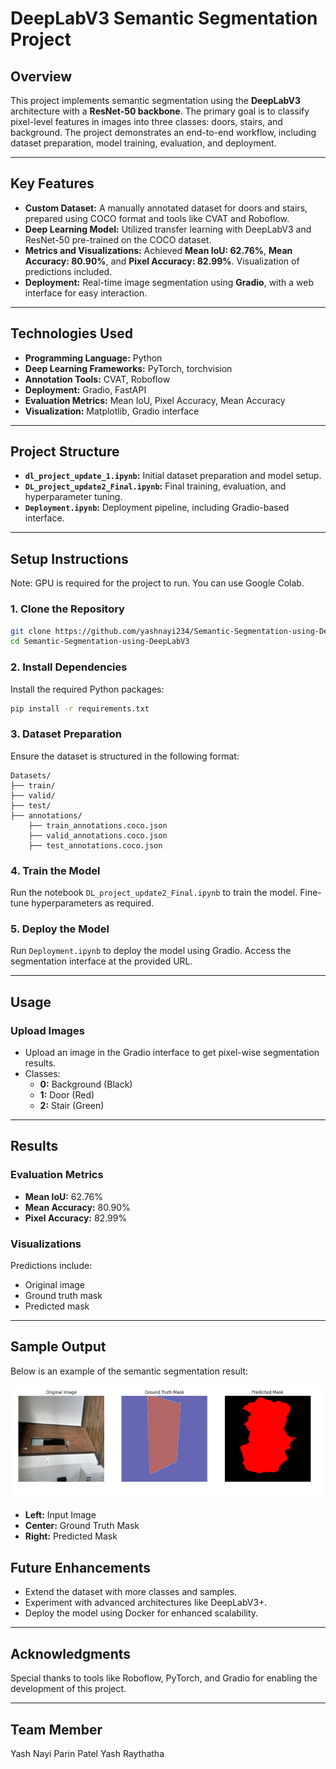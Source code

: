 # **DeepLabV3 Semantic Segmentation Project**

## **Overview**

This project implements semantic segmentation using the **DeepLabV3** architecture with a **ResNet-50 backbone**. The primary goal is to classify pixel-level features in images into three classes: doors, stairs, and background. The project demonstrates an end-to-end workflow, including dataset preparation, model training, evaluation, and deployment.

---

## **Key Features**

- **Custom Dataset:** A manually annotated dataset for doors and stairs, prepared using COCO format and tools like CVAT and Roboflow.
- **Deep Learning Model:** Utilized transfer learning with DeepLabV3 and ResNet-50 pre-trained on the COCO dataset.
- **Metrics and Visualizations:** Achieved **Mean IoU: 62.76%**, **Mean Accuracy: 80.90%**, and **Pixel Accuracy: 82.99%**. Visualization of predictions included.
- **Deployment:** Real-time image segmentation using **Gradio**, with a web interface for easy interaction.

---

## **Technologies Used**

- **Programming Language:** Python
- **Deep Learning Frameworks:** PyTorch, torchvision
- **Annotation Tools:** CVAT, Roboflow
- **Deployment:** Gradio, FastAPI
- **Evaluation Metrics:** Mean IoU, Pixel Accuracy, Mean Accuracy
- **Visualization:** Matplotlib, Gradio interface

---

## **Project Structure**

- **`dl_project_update_1.ipynb`:** Initial dataset preparation and model setup.
- **`DL_project_update2_Final.ipynb`:** Final training, evaluation, and hyperparameter tuning.
- **`Deployment.ipynb`:** Deployment pipeline, including Gradio-based interface.

---

## **Setup Instructions**
Note: GPU is required for the project to run. You can use Google Colab.
### **1. Clone the Repository**
```bash
git clone https://github.com/yashnayi234/Semantic-Segmentation-using-DeepLabV3.git
cd Semantic-Segmentation-using-DeepLabV3
```
### **2. Install Dependencies**
Install the required Python packages:
```bash
pip install -r requirements.txt
```

### **3. Dataset Preparation**
Ensure the dataset is structured in the following format:
```
Datasets/
├── train/
├── valid/
├── test/
├── annotations/
    ├── train_annotations.coco.json
    ├── valid_annotations.coco.json
    ├── test_annotations.coco.json
```

### **4. Train the Model**
Run the notebook `DL_project_update2_Final.ipynb` to train the model. Fine-tune hyperparameters as required.

### **5. Deploy the Model**
Run `Deployment.ipynb` to deploy the model using Gradio. Access the segmentation interface at the provided URL.

---

## **Usage**

### **Upload Images**
- Upload an image in the Gradio interface to get pixel-wise segmentation results.
- Classes:
  - **0:** Background (Black)
  - **1:** Door (Red)
  - **2:** Stair (Green)

---

## **Results**

### **Evaluation Metrics**
- **Mean IoU:** 62.76%
- **Mean Accuracy:** 80.90%
- **Pixel Accuracy:** 82.99%

### **Visualizations**
Predictions include:
- Original image
- Ground truth mask
- Predicted mask

---
## **Sample Output**

Below is an example of the semantic segmentation result:

![Output](output.png)

- **Left:** Input Image
- **Center:** Ground Truth Mask
- **Right:** Predicted Mask

## **Future Enhancements**

- Extend the dataset with more classes and samples.
- Experiment with advanced architectures like DeepLabV3+.
- Deploy the model using Docker for enhanced scalability.

---


## **Acknowledgments**

Special thanks to tools like Roboflow, PyTorch, and Gradio for enabling the development of this project.

---

## Team Member
Yash Nayi
Parin Patel
Yash Raythatha

